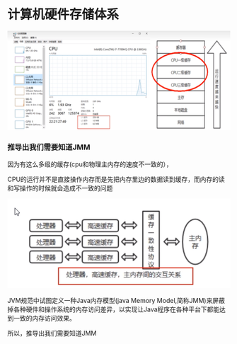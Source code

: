 # 计算机硬件存储体系

![image-20230706220753254](images/1.计算机硬件存储体系.png)

### 推导出我们需要知道JMM

因为有这么多级的缓存(cpu和物理主内存的速度不一致的），

CPU的运行并不是直接操作内存而是先把内存里边的数据读到缓存，而内存的读和写操作的时候就会造成不一致的问题

![image-20230706221106756](images/2.处理器、高速缓存，主内存关系.png)

JVM规范中试图定义一种Java内存模型(java Memory Model,简称JMM)来屏蔽掉各种硬件和操作系统的内存访问差异，以实现让Java程序在各种平台下都能达到一致的内存访问效果。

所以，推导出我们需要知道JMM